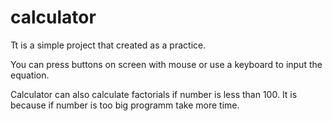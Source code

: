 # calculator
Tt is a simple project that created as a practice.

You can press buttons on screen with mouse or use a keyboard
to input the equation. 

Calculator can also calculate factorials if number is less than 100.
It is because if number is too big programm take more time.
